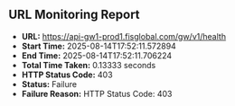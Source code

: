 ## URL Monitoring Report

- **URL:** https://api-gw1-prod1.fisglobal.com/gw/v1/health
- **Start Time:** 2025-08-14T17:52:11.572894
- **End Time:** 2025-08-14T17:52:11.706224
- **Total Time Taken:** 0.13333 seconds
- **HTTP Status Code:** 403
- **Status:** Failure
- **Failure Reason:** HTTP Status Code: 403
